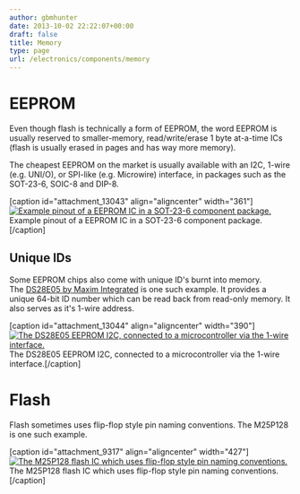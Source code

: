 ```yaml
---
author: gbmhunter
date: 2013-10-02 22:22:07+00:00
draft: false
title: Memory
type: page
url: /electronics/components/memory
---
```


# EEPROM

Even though flash is technically a form of EEPROM, the word EEPROM is usually reserved to smaller-memory, read/write/erase 1 byte at-a-time ICs (flash is usually erased in pages and has way more memory).

The cheapest EEPROM on the market is usually available with an I2C, 1-wire (e.g. UNI/O), or SPI-like (e.g. Microwire) interface, in packages such as the SOT-23-6, SOIC-8 and DIP-8.

[caption id="attachment_13043" align="aligncenter" width="361"][![Example pinout of a EEPROM IC in a SOT-23-6 component package.](/images/2013/10/example-eeprom-pinout-in-sot-23-6-package.png)
](/images/2013/10/example-eeprom-pinout-in-sot-23-6-package.png) Example pinout of a EEPROM IC in a SOT-23-6 component package.[/caption]

## Unique IDs

Some EEPROM chips also come with unique ID's burnt into memory. The [DS28E05 by Maxim Integrated](http://datasheets.maximintegrated.com/en/ds/DS28E05.pdf) is one such example. It provides a unique 64-bit ID number which can be read back from read-only memory. It also serves as it's 1-wire address.

[caption id="attachment_13044" align="aligncenter" width="390"][![The DS28E05 EEPROM I2C, connected to a microcontroller via the 1-wire interface.](/images/2013/10/ds28e05-eeprom-ic-connected-to-micro-using-1-wire.pdf.png)
](/images/2013/10/ds28e05-eeprom-ic-connected-to-micro-using-1-wire.pdf.png) The DS28E05 EEPROM I2C, connected to a microcontroller via the 1-wire interface.[/caption]

# Flash

Flash sometimes uses flip-flop style pin naming conventions. The M25P128 is one such example.

[caption id="attachment_9317" align="aligncenter" width="427"][![The M25P128 flash IC which uses flip-flop style pin naming conventions.](/images/2013/10/m25p128-flash-ic-that-uses-flip-flop-style-naming-for-spi-pins.png)
](/images/2013/10/m25p128-flash-ic-that-uses-flip-flop-style-naming-for-spi-pins.png) The M25P128 flash IC which uses flip-flop style pin naming conventions.[/caption]
